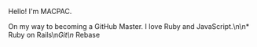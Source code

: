 Hello! I'm MACPAC.

On my way to becoming a GitHub Master. I love Ruby and JavaScript.\n\n* Ruby on Rails\n*Git\n* Rebase